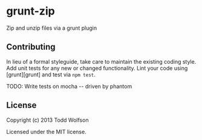 # grunt-zip

Zip and unzip files via a grunt plugin

## Contributing
In lieu of a formal styleguide, take care to maintain the existing coding style. Add unit tests for any new or changed functionality. Lint your code using [grunt][grunt] and test via `npm test`.

TODO: Write tests on mocha -- driven by phantom

## License
Copyright (c) 2013 Todd Wolfson

Licensed under the MIT license.

